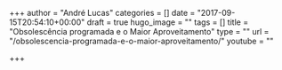+++
author = "André Lucas"
categories = []
date = "2017-09-15T20:54:10+00:00"
draft = true
hugo_image = ""
tags = []
title = "Obsolescência programada e o Maior Aproveitamento"
type = ""
url = "/obsolescencia-programada-e-o-maior-aproveitamento/"
youtube = ""

+++
